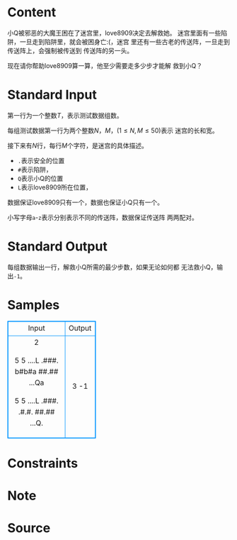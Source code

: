 
# Content

小Q被邪恶的大魔王困在了迷宫里，love8909决定去解救她。
迷宫里面有一些陷阱，一旦走到陷阱里，就会被困身亡:(，迷宫
里还有一些古老的传送阵，一旦走到传送阵上，会强制被传送到
传送阵的另一头。

现在请你帮助love8909算一算，他至少需要走多少步才能解
救到小Q？

# Standard Input

第一行为一个整数$T$，表示测试数据组数。

每组测试数据第一行为两个整数$N$，$M$，($1\leq N, M\leq 50$)表示
迷宫的长和宽。

接下来有$N$行，每行$M$个字符，是迷宫的具体描述。
* `.`表示安全的位置
* `#`表示陷阱，
* `Q`表示小Q的位置
* `L`表示love8909所在位置，

数据保证love8909只有一个，数据也保证小Q只有一个。

小写字母`a`-`z`表示分别表示不同的传送阵，数据保证传送阵
两两配对。

# Standard Output

每组数据输出一行，解救小Q所需的最少步数，如果无论如何都
无法救小Q，输出`-1`。

# Samples

<style>
        table,table tr th, table tr td { border:1px solid #0094ff; }
        table { width: 200px; min-height: 25px; line-height: 25px; text-align: center; border-collapse: collapse;}   
    </style>
<table>
	<tr>
		<td>Input</td>
		<td>Output</td>
	</tr>
<tr><td>2

5 5
....L
.###.
b#b#a
##.##
...Qa

5 5
....L
.###.
.#.#.
##.##
...Q.</td><td>3
-1</td></tr></table>


# Constraints



# Note



# Source


